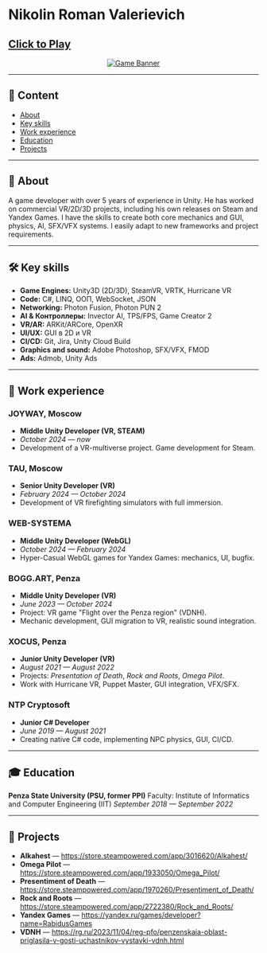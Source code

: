 
# Nikolin Roman Valerievich


## [Click to Play](https://rabidus4k.github.io/portfolio/)

<p align="center">
  <a href="https://rabidus4k.github.io/portfolio/">
    <img src="https://imgur.com/oR0Xe8l.png" alt="Game Banner" />
  </a>
</p>

---

## 📌 Content

- [About](#-about-me)
- [Key skills](#%EF%B8%8F-key-skills)
- [Work experience](#-work-experience)
- [Education](#-education)
- [Projects](#-projects)

---

## 🧠 About
A game developer with over 5 years of experience in Unity. He has worked on commercial VR/2D/3D projects, including his own releases on Steam and Yandex Games. I have the skills to create both core mechanics and GUI, physics, AI, SFX/VFX systems. I easily adapt to new frameworks and project requirements.

---

## 🛠️ Key skills

- **Game Engines:** Unity3D (2D/3D), SteamVR, VRTK, Hurricane VR  
- **Code:** C#, LINQ, ООП, WebSocket, JSON  
- **Networking:** Photon Fusion, Photon PUN 2  
- **AI & Контроллеры:** Invector AI, TPS/FPS, Game Creator 2  
- **VR/AR:** ARKit/ARCore, OpenXR  
- **UI/UX:** GUI в 2D и VR  
- **CI/CD:** Git, Jira, Unity Cloud Build  
- **Graphics and sound:** Adobe Photoshop, SFX/VFX, FMOD
- **Ads:** Admob, Unity Ads  

---

## 💼 Work experience

### JOYWAY, Moscow 
- **Middle Unity Developer (VR, STEAM)**
- *October 2024 — now*
- Development of a VR-multiverse project. Game development for Steam.

### TAU, Moscow 
- **Senior Unity Developer (VR)** 
- *February 2024 — October 2024* 
- Development of VR firefighting simulators with full immersion.

### WEB-SYSTEMA 
- **Middle Unity Developer (WebGL)** 
- *October 2024 — February 2024* 
- Hyper-Casual WebGL games for Yandex Games: mechanics, UI, bugfix.

### BOGG.ART, Penza 
- **Middle Unity Developer (VR)** 
- *June 2023 — October 2024* 
- Project: VR game "Flight over the Penza region" (VDNH). 
- Mechanic development, GUI migration to VR, realistic sound integration.

### XOCUS, Penza 
- **Junior Unity Developer (VR)** 
- *August 2021 — August 2022* 
- Projects: *Presentation of Death*, *Rock and Roots*, *Omega Pilot*. 
- Work with Hurricane VR, Puppet Master, GUI integration, VFX/SFX.

### NTP Cryptosoft 
- **Junior C# Developer** 
- *June 2019 — August 2021* 
- Creating native C# code, implementing NPC physics, GUI, CI/CD.

---

## 🎓 Education

**Penza State University (PSU, former PPI)** 
Faculty: Institute of Informatics and Computer Engineering (IIT) 
*September 2018 — September 2022*

---

## 📂 Projects

- **Alkahest** — https://store.steampowered.com/app/3016620/Alkahest/  
- **Omega Pilot** — https://store.steampowered.com/app/1933050/Omega_Pilot/  
- **Presentiment of Death** — https://store.steampowered.com/app/1970260/Presentiment_of_Death/  
- **Rock and Roots** — https://store.steampowered.com/app/2722380/Rock_and_Roots/  
- **Yandex Games** — https://yandex.ru/games/developer?name=RabidusGames  
- **VDNH** — https://rg.ru/2023/11/04/reg-pfo/penzenskaia-oblast-priglasila-v-gosti-uchastnikov-vystavki-vdnh.html
